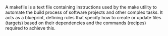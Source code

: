 A makefile is a text file containing instructions used by the make utility to automate the build process of software projects and other complex tasks. It acts as a blueprint, defining rules that specify how to create or update files (targets) based on their dependencies and the commands (recipes) required to achieve this.
